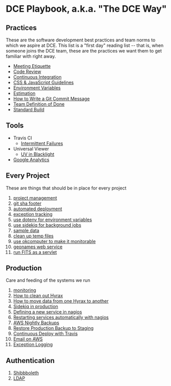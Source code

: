 # DCE Playbook, a.k.a. "The DCE Way"

## Practices
These are the software development best practices and team norms to which we aspire at DCE. This list is a "first day" reading list --
that is, when someone joins the DCE team, these are the practices we want them to get familiar with right away.

- [Meeting Etiquette](practices/meeting_etiquette.md)
- [Code Review](practices/code_review.md)
- [Continuous Integration](practices/ci.md)
- [CSS & JavaScript Guidelines](practices/css_and_js_guidelines.md)
- [Environment Variables](practices/environment_variables.md)
- [Estimation](practices/estimation.md)
- [How to Write a Git Commit Message](https://chris.beams.io/posts/git-commit/)
- [Team Definition of Done](practices/done.md)
- [Standard Build](practices/standard_build.md)

## Tools

- Travis CI
  - [Intermittent Failures](tools/travis/intermittent_failures.md)
- Universal Viewer
  - [UV in Blacklight](tools/uv/uv_in_blacklight.md)
- [Google Analytics](tools/google_analytics/google_analytics.md)

## Every Project
These are things that should be in place for every project
1. [project management](every_project/project_management.md)
1. [git sha footer](every_project/git_sha.md)
1. [automated deployment](every_project/auto_deploy.md)
1. [exception tracking](every_project/exception_tracking.md)
1. [use dotenv for environment variables](every_project/dotenv.md)
1. [use sidekiq for background jobs](every_project/sidekiq.md)
1. [sample data](every_project/sample_data.md)
1. [clean up temp files](every_project/cleanup_temp_files.md)
1. [use okcomputer to make it monitorable](every_project/okcomputer.md)
1. [geonames web service](every_project/geonames.md)
1. [run FITS as a servlet](every_project/fits.md)


## Production
Care and feeding of the systems we run
1. [monitoring](production/nagios.md)
2. [How to clean out Hyrax](practices/cleanout_hyrax.md)
3. [How to move data from one Hyrax to another](production/backup_and_restore.md)
4. [Sidekiq in production](production/sidekiq_in_production.md)
5. [Defining a new service in nagios](production/define_new_service.md)
6. [Restarting services automatically with nagios](production/restart_services.md)
7. [AWS Nightly Backups](production/ami_backups.md)
8. [Restore Production Backup to Staging](production/restore_prod_to_stage.md)
9. [Continuous Deploy with Travis](production/continuous_deployment.md)
10. [Email on AWS](production/aws_email.md)
11. [Exception Logging](production/exception_logging.md)

## Authentication
1. [Shibbboleth](authentication/shibboleth.md)
1. [LDAP](authentication/ldap.md)

